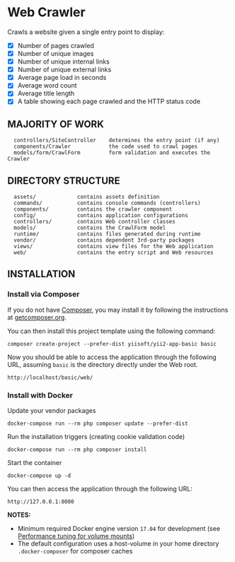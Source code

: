 <h1>Web Crawler</h1>

Crawls a website given a single entry point to display:
- [x] Number of pages crawled
- [x] Number of unique images
- [x] Number of unique internal links
- [x] Number of unique external links
- [x] Average page load in seconds
- [x] Average word count
- [x] Average title length
- [x] A table showing each page crawled and the HTTP status code

MAJORITY OF WORK
-------------------

      controllers/SiteController    determines the entry point (if any)
      components/Crawler            the code used to crawl pages
      models/form/CrawlForm         form validation and executes the Crawler
      

DIRECTORY STRUCTURE
-------------------

      assets/             contains assets definition
      commands/           contains console commands (controllers)
      components/         contains the crawler component
      config/             contains application configurations
      controllers/        contains Web controller classes
      models/             contains the CrawlForm model
      runtime/            contains files generated during runtime
      vendor/             contains dependent 3rd-party packages
      views/              contains view files for the Web application
      web/                contains the entry script and Web resources

INSTALLATION
------------

### Install via Composer

If you do not have [Composer](http://getcomposer.org/), you may install it by following the instructions
at [getcomposer.org](http://getcomposer.org/doc/00-intro.md#installation-nix).

You can then install this project template using the following command:

~~~
composer create-project --prefer-dist yiisoft/yii2-app-basic basic
~~~

Now you should be able to access the application through the following URL, assuming `basic` is the directory
directly under the Web root.

~~~
http://localhost/basic/web/
~~~

### Install with Docker

Update your vendor packages

    docker-compose run --rm php composer update --prefer-dist
    
Run the installation triggers (creating cookie validation code)

    docker-compose run --rm php composer install    
    
Start the container

    docker-compose up -d
    
You can then access the application through the following URL:

    http://127.0.0.1:8000

**NOTES:** 
- Minimum required Docker engine version `17.04` for development (see [Performance tuning for volume mounts](https://docs.docker.com/docker-for-mac/osxfs-caching/))
- The default configuration uses a host-volume in your home directory `.docker-composer` for composer caches
